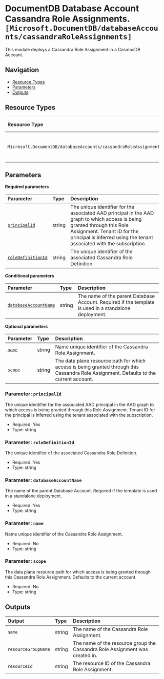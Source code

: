 # DocumentDB Database Account Cassandra Role Assignments. `[Microsoft.DocumentDB/databaseAccounts/cassandraRoleAssignments]`

This module deploys a Cassandra Role Assignment in a CosmosDB Account.

## Navigation

- [Resource Types](#Resource-Types)
- [Parameters](#Parameters)
- [Outputs](#Outputs)

## Resource Types

| Resource Type | API Version | References |
| :-- | :-- | :-- |
| `Microsoft.DocumentDB/databaseAccounts/cassandraRoleAssignments` | 2025-05-01-preview | <ul style="padding-left: 0px;"><li>[AzAdvertizer](https://www.azadvertizer.net/azresourcetypes/microsoft.documentdb_databaseaccounts_cassandraroleassignments.html)</li><li>[Template reference](https://learn.microsoft.com/en-us/azure/templates/Microsoft.DocumentDB/2025-05-01-preview/databaseAccounts/cassandraRoleAssignments)</li></ul> |

## Parameters

**Required parameters**

| Parameter | Type | Description |
| :-- | :-- | :-- |
| [`principalId`](#parameter-principalid) | string | The unique identifier for the associated AAD principal in the AAD graph to which access is being granted through this Role Assignment. Tenant ID for the principal is inferred using the tenant associated with the subscription. |
| [`roleDefinitionId`](#parameter-roledefinitionid) | string | The unique identifier of the associated Cassandra Role Definition. |

**Conditional parameters**

| Parameter | Type | Description |
| :-- | :-- | :-- |
| [`databaseAccountName`](#parameter-databaseaccountname) | string | The name of the parent Database Account. Required if the template is used in a standalone deployment. |

**Optional parameters**

| Parameter | Type | Description |
| :-- | :-- | :-- |
| [`name`](#parameter-name) | string | Name unique identifier of the Cassandra Role Assignment. |
| [`scope`](#parameter-scope) | string | The data plane resource path for which access is being granted through this Cassandra Role Assignment. Defaults to the current account. |

### Parameter: `principalId`

The unique identifier for the associated AAD principal in the AAD graph to which access is being granted through this Role Assignment. Tenant ID for the principal is inferred using the tenant associated with the subscription.

- Required: Yes
- Type: string

### Parameter: `roleDefinitionId`

The unique identifier of the associated Cassandra Role Definition.

- Required: Yes
- Type: string

### Parameter: `databaseAccountName`

The name of the parent Database Account. Required if the template is used in a standalone deployment.

- Required: Yes
- Type: string

### Parameter: `name`

Name unique identifier of the Cassandra Role Assignment.

- Required: No
- Type: string

### Parameter: `scope`

The data plane resource path for which access is being granted through this Cassandra Role Assignment. Defaults to the current account.

- Required: No
- Type: string

## Outputs

| Output | Type | Description |
| :-- | :-- | :-- |
| `name` | string | The name of the Cassandra Role Assignment. |
| `resourceGroupName` | string | The name of the resource group the Cassandra Role Assignment was created in. |
| `resourceId` | string | The resource ID of the Cassandra Role Assignment. |
